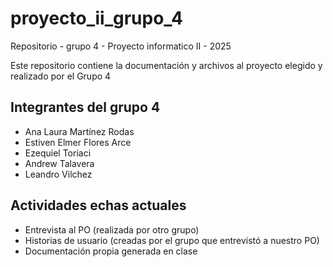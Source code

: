 # proyecto_ii_grupo_4
Repositorio - grupo 4 - Proyecto informatico II - 2025

Este repositorio contiene la documentación y archivos al proyecto elegido y realizado por el Grupo 4

## Integrantes del grupo 4

- Ana Laura Martínez Rodas 
- Estiven Elmer Flores Arce 
- Ezequiel Toriaci 
- Andrew Talavera
- Leandro Vilchez 

## Actividades echas actuales

- Entrevista al PO (realizada por otro grupo)
- Historias de usuario (creadas por el grupo que entrevistó a nuestro PO)
- Documentación propia generada en clase

